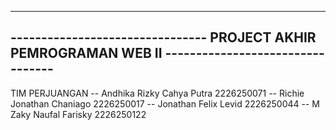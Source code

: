 ---------------------------------------------------------------------------------------------------
-------------------------------- PROJECT AKHIR PEMROGRAMAN WEB II ---------------------------------
---------------------------------------------------------------------------------------------------

TIM PERJUANGAN
-- Andhika Rizky Cahya Putra 2226250071
-- Richie Jonathan Chaniago 2226250017
-- Jonathan Felix Levid 2226250044
-- M Zaky Naufal Farisky 2226250122